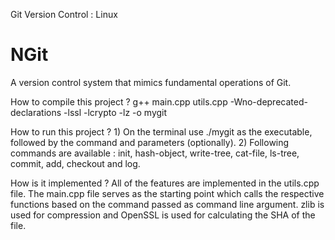 
Git Version Control : Linux
# NGit
A version control system that mimics fundamental operations of Git.

How to compile this project ?
	g++ main.cpp utils.cpp -Wno-deprecated-declarations -lssl -lcrypto -lz -o mygit

How to run this project ?
	1) On the terminal use ./mygit as the executable, followed by the command and parameters (optionally).
	2) Following commands are available : init, hash-object, write-tree, cat-file, ls-tree, commit, add, checkout and log. 

How is it implemented ?
	All of the features are implemented in the utils.cpp file. The main.cpp file serves as the starting point which calls the respective functions based on the command passed as command line argument. zlib is used for compression and OpenSSL is used for calculating the SHA of the file. 
